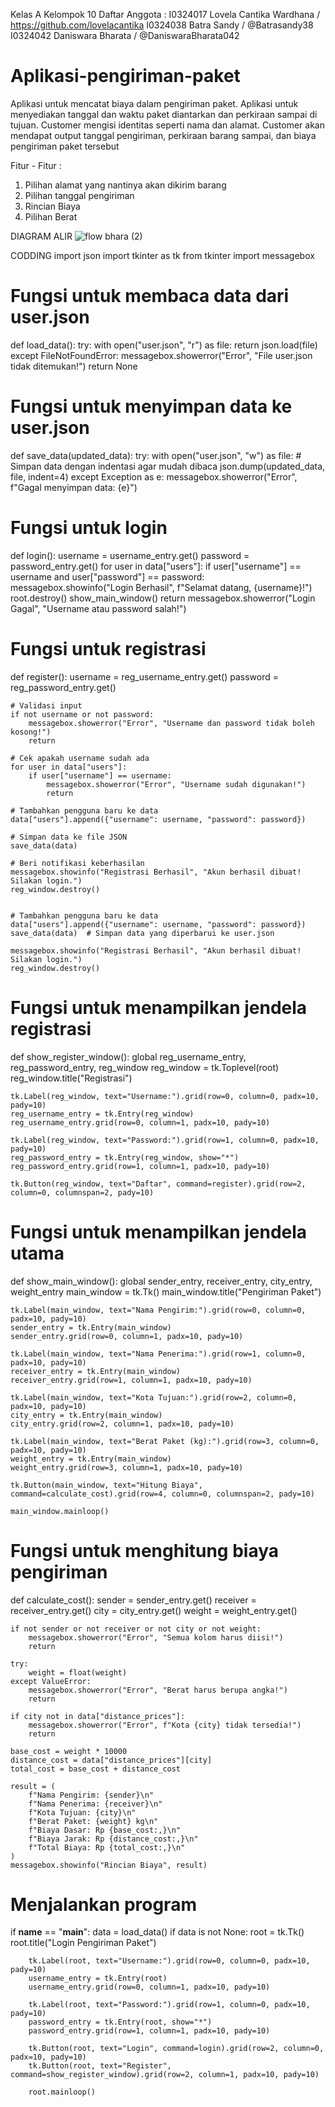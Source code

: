Kelas A
Kelompok 10
Daftar Anggota :
I0324017 Lovela Cantika Wardhana / https://github.com/lovelacantika
I0324038 Batra Sandy / @Batrasandy38
I0324042 Daniswara Bharata / @DaniswaraBharata042
# Aplikasi-pengiriman-paket
Aplikasi untuk mencatat biaya dalam pengiriman paket. Aplikasi untuk menyediakan tanggal dan waktu paket diantarkan dan perkiraan sampai di tujuan. Customer mengisi identitas seperti nama dan alamat. Customer akan mendapat output tanggal pengiriman, perkiraan barang sampai, dan biaya pengiriman paket tersebut

Fitur - Fitur : 
1. Pilihan alamat yang nantinya akan dikirim barang
2. Pilihan tanggal pengiriman
3. Rincian Biaya
4. Pilihan Berat

DIAGRAM ALIR
![flow bhara (2)](https://github.com/user-attachments/assets/39448e00-185e-4f5b-8222-04b72f7e9a00)

CODDING 
import json
import tkinter as tk
from tkinter import messagebox

# Fungsi untuk membaca data dari user.json
def load_data():
    try:
        with open("user.json", "r") as file:
            return json.load(file)
    except FileNotFoundError:
        messagebox.showerror("Error", "File user.json tidak ditemukan!")
        return None

# Fungsi untuk menyimpan data ke user.json
def save_data(updated_data):
    try:
        with open("user.json", "w") as file:
            # Simpan data dengan indentasi agar mudah dibaca
            json.dump(updated_data, file, indent=4)
    except Exception as e:
        messagebox.showerror("Error", f"Gagal menyimpan data: {e}")


# Fungsi untuk login
def login():
    username = username_entry.get()
    password = password_entry.get()
    for user in data["users"]:
        if user["username"] == username and user["password"] == password:
            messagebox.showinfo("Login Berhasil", f"Selamat datang, {username}!")
            root.destroy()
            show_main_window()
            return
    messagebox.showerror("Login Gagal", "Username atau password salah!")

# Fungsi untuk registrasi
def register():
    username = reg_username_entry.get()
    password = reg_password_entry.get()

    # Validasi input
    if not username or not password:
        messagebox.showerror("Error", "Username dan password tidak boleh kosong!")
        return

    # Cek apakah username sudah ada
    for user in data["users"]:
        if user["username"] == username:
            messagebox.showerror("Error", "Username sudah digunakan!")
            return

    # Tambahkan pengguna baru ke data
    data["users"].append({"username": username, "password": password})

    # Simpan data ke file JSON
    save_data(data)

    # Beri notifikasi keberhasilan
    messagebox.showinfo("Registrasi Berhasil", "Akun berhasil dibuat! Silakan login.")
    reg_window.destroy()


    # Tambahkan pengguna baru ke data
    data["users"].append({"username": username, "password": password})
    save_data(data)  # Simpan data yang diperbarui ke user.json

    messagebox.showinfo("Registrasi Berhasil", "Akun berhasil dibuat! Silakan login.")
    reg_window.destroy()

# Fungsi untuk menampilkan jendela registrasi
def show_register_window():
    global reg_username_entry, reg_password_entry, reg_window
    reg_window = tk.Toplevel(root)
    reg_window.title("Registrasi")
    
    tk.Label(reg_window, text="Username:").grid(row=0, column=0, padx=10, pady=10)
    reg_username_entry = tk.Entry(reg_window)
    reg_username_entry.grid(row=0, column=1, padx=10, pady=10)
    
    tk.Label(reg_window, text="Password:").grid(row=1, column=0, padx=10, pady=10)
    reg_password_entry = tk.Entry(reg_window, show="*")
    reg_password_entry.grid(row=1, column=1, padx=10, pady=10)
    
    tk.Button(reg_window, text="Daftar", command=register).grid(row=2, column=0, columnspan=2, pady=10)

# Fungsi untuk menampilkan jendela utama
def show_main_window():
    global sender_entry, receiver_entry, city_entry, weight_entry
    main_window = tk.Tk()
    main_window.title("Pengiriman Paket")
    
    tk.Label(main_window, text="Nama Pengirim:").grid(row=0, column=0, padx=10, pady=10)
    sender_entry = tk.Entry(main_window)
    sender_entry.grid(row=0, column=1, padx=10, pady=10)
    
    tk.Label(main_window, text="Nama Penerima:").grid(row=1, column=0, padx=10, pady=10)
    receiver_entry = tk.Entry(main_window)
    receiver_entry.grid(row=1, column=1, padx=10, pady=10)
    
    tk.Label(main_window, text="Kota Tujuan:").grid(row=2, column=0, padx=10, pady=10)
    city_entry = tk.Entry(main_window)
    city_entry.grid(row=2, column=1, padx=10, pady=10)
    
    tk.Label(main_window, text="Berat Paket (kg):").grid(row=3, column=0, padx=10, pady=10)
    weight_entry = tk.Entry(main_window)
    weight_entry.grid(row=3, column=1, padx=10, pady=10)
    
    tk.Button(main_window, text="Hitung Biaya", command=calculate_cost).grid(row=4, column=0, columnspan=2, pady=10)
    
    main_window.mainloop()

# Fungsi untuk menghitung biaya pengiriman
def calculate_cost():
    sender = sender_entry.get()
    receiver = receiver_entry.get()
    city = city_entry.get()
    weight = weight_entry.get()
    
    if not sender or not receiver or not city or not weight:
        messagebox.showerror("Error", "Semua kolom harus diisi!")
        return
    
    try:
        weight = float(weight)
    except ValueError:
        messagebox.showerror("Error", "Berat harus berupa angka!")
        return
    
    if city not in data["distance_prices"]:
        messagebox.showerror("Error", f"Kota {city} tidak tersedia!")
        return
    
    base_cost = weight * 10000
    distance_cost = data["distance_prices"][city]
    total_cost = base_cost + distance_cost
    
    result = (
        f"Nama Pengirim: {sender}\n"
        f"Nama Penerima: {receiver}\n"
        f"Kota Tujuan: {city}\n"
        f"Berat Paket: {weight} kg\n"
        f"Biaya Dasar: Rp {base_cost:,}\n"
        f"Biaya Jarak: Rp {distance_cost:,}\n"
        f"Total Biaya: Rp {total_cost:,}\n"
    )
    messagebox.showinfo("Rincian Biaya", result)

# Menjalankan program
if __name__ == "__main__":
    data = load_data()
    if data is not None:
        root = tk.Tk()
        root.title("Login Pengiriman Paket")
        
        tk.Label(root, text="Username:").grid(row=0, column=0, padx=10, pady=10)
        username_entry = tk.Entry(root)
        username_entry.grid(row=0, column=1, padx=10, pady=10)
        
        tk.Label(root, text="Password:").grid(row=1, column=0, padx=10, pady=10)
        password_entry = tk.Entry(root, show="*")
        password_entry.grid(row=1, column=1, padx=10, pady=10)
        
        tk.Button(root, text="Login", command=login).grid(row=2, column=0, padx=10, pady=10)
        tk.Button(root, text="Register", command=show_register_window).grid(row=2, column=1, padx=10, pady=10)
        
        root.mainloop()


